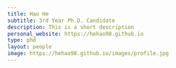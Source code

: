 ```yaml
---
title: Hao He
subtitle: 3rd Year Ph.D. Candidate
description: This is a short description
personal_website: https://hehao98.github.io
type: phd
layout: people
image: https://hehao98.github.io/images/profile.jpg
---
```

